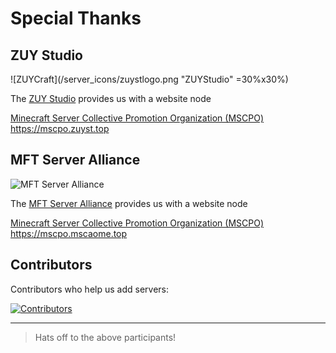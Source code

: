 # Special Thanks

## ZUY Studio

![ZUYCraft](/server_icons/zuystlogo.png "ZUYStudio" =30%x30%)

The [ZUY Studio](https://zuyst.top/) provides us with a website node

[Minecraft Server Collective Promotion Organization (MSCPO)](https://mscpo.zuyst.top) https://mscpo.zuyst.top

## MFT Server Alliance

![MFT Server Alliance](/server_icons/MA_CAT.ico)

The [MFT Server Alliance](https://mc.mscaome.top/) provides us with a website node

[Minecraft Server Collective Promotion Organization (MSCPO)](https://mscpo.mscaome.top) https://mscpo.mscaome.top

## Contributors

Contributors who help us add servers:

<a href="https://github.com/MSCPO/ServerDocumentation/graphs/contributors">
  <img src="https://contrib.rocks/image?repo=MSCPO/mscpo.github.io" alt="Contributors"/>
</a>

---------

>Hats off to the above participants!
